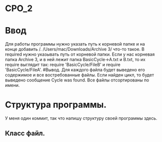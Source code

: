 # CPO_2
# Ввод
Для работы программы нужно указать путь к корневой папке и на конце добавить /. /Users/mac/Downloads/Archive 3/ что-то такое.
В required нужно указывать путь от корневой папки. Если у нас корневая папка Archive 3, и в ней лежит папка BasicCycle->A.txt и B.txt, то их require выглядит так: require 'BasicCycle/FileB' и require 'BasicCycle/FileA'.
#Вывод. 
Для каждого файла будет выведено его содержимое и все востребованные файлы. Если найден цикл, то будет выведено сообщение Cycle was found. Все файлы отсортированы по имени.
# Структура программы.
У меня один коммит, так что напишу структуру своей программы здесь.
## Класс файл.
